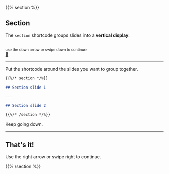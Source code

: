 {{% section %}}

## Section

The `section` shortcode groups slides into a **vertical display**.

<br>
<small>
use the down arrow or swipe down to continue
</small>
<br>
<a href="#" class="navigate-down">🔽</a>

---

Put the shortcode around the slides you want to group together.

```markdown
{{%/* section */%}}

## Section slide 1

---

## Section slide 2

{{%/* /section */%}}
```

Keep going down.

---

## That's it!

Use the right arrow or swipe right to continue.

{{% /section %}}
